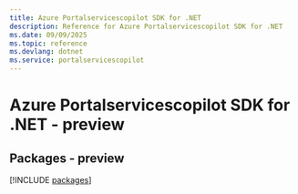```yaml
---
title: Azure Portalservicescopilot SDK for .NET
description: Reference for Azure Portalservicescopilot SDK for .NET
ms.date: 09/09/2025
ms.topic: reference
ms.devlang: dotnet
ms.service: portalservicescopilot
---
```

# Azure Portalservicescopilot SDK for .NET - preview
## Packages - preview
[!INCLUDE [packages](portalservicescopilot-index.md)]